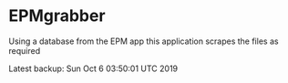 # EPMgrabber
Using a database from the EPM app this application scrapes the files as required


Latest backup: Sun Oct 6 03:50:01 UTC 2019
